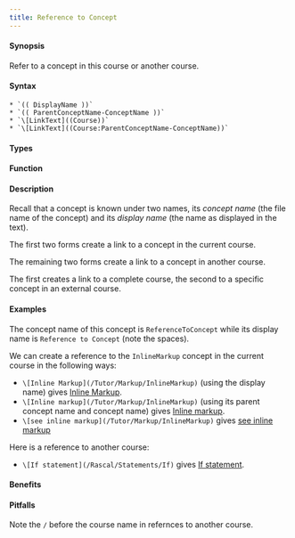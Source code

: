 ```yaml
---
title: Reference to Concept
---
```


#### Synopsis

Refer to a concept in this course or another course.

#### Syntax

``````
* `(( DisplayName ))`
* `(( ParentConceptName-ConceptName ))`
* `\[LinkText]((Course))`
* `\[LinkText]((Course:ParentConceptName-ConceptName))`
``````

#### Types

#### Function

#### Description

Recall that a concept is known under two names, its _concept name_ (the file name of the concept) and its _display name_ (the name as displayed in the text).

The first two forms create a link to a concept in the current course.

The remaining two forms create a link to a concept in another course.

The first creates a link to a complete course, the second to a specific concept in an external course.


#### Examples

The concept name of this concept is `ReferenceToConcept` while its display name is `Reference to Concept` (note the spaces).

We can create a reference to the `InlineMarkup` concept in the current course in the following ways:

* `\[Inline Markup](/Tutor/Markup/InlineMarkup)` (using the display name) gives [Inline Markup](/Tutor/Markup/InlineMarkup).
* `\[Inline markup](/Tutor/Markup/InlineMarkup)` (using its parent concept name and concept name) gives [Inline markup](/Tutor/Markup/InlineMarkup).
* `\[see inline markup](/Tutor/Markup/InlineMarkup)` gives [see inline markup](/Tutor/Markup/InlineMarkup)

Here is a reference to another course:

* `\[If statement](/Rascal/Statements/If)` gives [If statement](/Rascal/Statements/If).

#### Benefits

#### Pitfalls

Note the `/` before the course name in refernces to another course.


